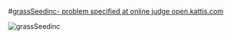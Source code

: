 #[grassSeedinc- problem specified at online judge open.kattis.com](https://open.kattis.com/problems/grassseed)

![grassSeedinc](/grassseedinc(2).png)
